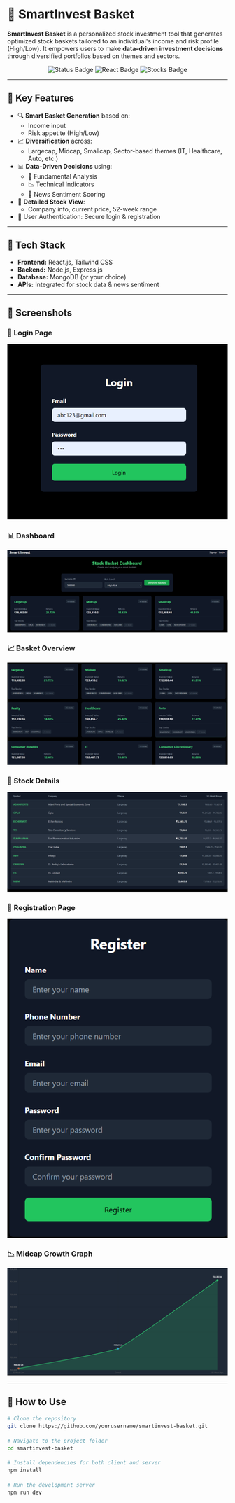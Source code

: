 # 💼 SmartInvest Basket

**SmartInvest Basket** is a personalized stock investment tool that generates optimized stock baskets tailored to an individual's income and risk profile (High/Low). It empowers users to make **data-driven investment decisions** through diversified portfolios based on themes and sectors.

<div align="center">
  <img src="https://img.shields.io/badge/Status-Completed-brightgreen" alt="Status Badge">
  <img src="https://img.shields.io/badge/Built%20With-React-blue" alt="React Badge">
  <img src="https://img.shields.io/badge/Finance-Stocks-green" alt="Stocks Badge">
</div>

---

## 🧠 Key Features

- 🔍 **Smart Basket Generation** based on:
  - Income input
  - Risk appetite (High/Low)
- 📈 **Diversification** across:
  - Largecap, Midcap, Smallcap, Sector-based themes (IT, Healthcare, Auto, etc.)
- 📊 **Data-Driven Decisions** using:
  - 📘 Fundamental Analysis
  - 📉 Technical Indicators
  - 📰 News Sentiment Scoring
- 📂 **Detailed Stock View**:
  - Company info, current price, 52-week range
- 🔐 User Authentication: Secure login & registration

---

## 🚀 Tech Stack

- **Frontend:** React.js, Tailwind CSS
- **Backend:** Node.js, Express.js
- **Database:** MongoDB (or your choice)
- **APIs:** Integrated for stock data & news sentiment

---

## 📸 Screenshots

### 🔐 Login Page
![Login](./screenshots/Screenshot%202025-04-08%20130854.png)

### 📊 Dashboard
![Dashboard](./screenshots/Screenshot%202025-04-08%20130943.png)

### 📈 Basket Overview
![Basket Overview](./screenshots/Screenshot%202025-04-08%20130955.png)

### 🧾 Stock Details
![Stock Details](./screenshots/Screenshot%202025-04-08%20131016.png)

### 📝 Registration Page
![Register](./screenshots/Screenshot%202025-04-08%20132246.png)

### 📉 Midcap Growth Graph
![Graph](./screenshots/Screenshot%202025-04-08%20132900.png)

---

## 🧪 How to Use

```bash
# Clone the repository
git clone https://github.com/yourusername/smartinvest-basket.git

# Navigate to the project folder
cd smartinvest-basket

# Install dependencies for both client and server
npm install

# Run the development server
npm run dev

